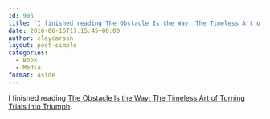 ```yaml
---
id: 995
title: 'I finished reading The Obstacle Is the Way: The Timeless Art of Turning Trials into Triumph'
date: 2016-06-16T17:15:45+00:00
author: claycarson
layout: post-simple
categories: 
  - Book
  - Media
format: aside
---
```

I finished reading [The Obstacle Is the Way: The Timeless Art of Turning Trials into Triumph](http://amazon.com/exec/obidos/ASIN/1591846358/claycarson0c-20).<!--more-->
